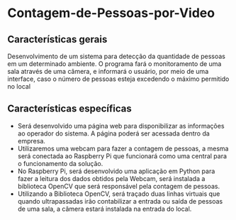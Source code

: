 # Contagem-de-Pessoas-por-Video

## Características gerais
Desenvolvimento de um sistema para detecção da quantidade de pessoas em um determinado ambiente. O programa fará o monitoramento de uma sala através de uma câmera, e informará o usuário, por meio de uma interface, caso o número de pessoas esteja excedendo o máximo permitido no local

## Características específicas
- Será desenvolvido uma página web para disponibilizar as informações ao operador do sistema. A página poderá ser acessada dentro da empresa.
- Utilizaremos uma webcam para fazer a contagem de pessoas, a mesma será conectada ao Raspberry Pi que funcionará como uma central para o funcionamento da solução.
- No Raspberry Pi, será desenvolvido uma aplicação em Python para fazer a leitura dos dados obtidos pela Webcam, será instalada a biblioteca OpenCV que será responsável pela contagem de pessoas.
- Utilizando a Biblioteca OpenCV, será traçado duas linhas virtuais que quando ultrapassadas irão contabilizar a entrada ou saída de pessoas de uma sala, a câmera estará instalada na entrada do local.

